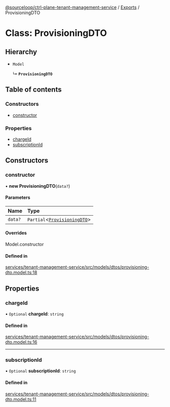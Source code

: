 [@sourceloop/ctrl-plane-tenant-management-service](../README.md) / [Exports](../modules.md) / ProvisioningDTO

# Class: ProvisioningDTO

## Hierarchy

- `Model`

  ↳ **`ProvisioningDTO`**

## Table of contents

### Constructors

- [constructor](ProvisioningDTO.md#constructor)

### Properties

- [chargeId](ProvisioningDTO.md#chargeid)
- [subscriptionId](ProvisioningDTO.md#subscriptionid)

## Constructors

### constructor

• **new ProvisioningDTO**(`data?`)

#### Parameters

| Name | Type |
| :------ | :------ |
| `data?` | `Partial`<[`ProvisioningDTO`](ProvisioningDTO.md)\> |

#### Overrides

Model.constructor

#### Defined in

[services/tenant-management-service/src/models/dtos/provisioning-dto.model.ts:18](https://github.com/sourcefuse/arc-saas/blob/c6084d0/services/tenant-management-service/src/models/dtos/provisioning-dto.model.ts#L18)

## Properties

### chargeId

• `Optional` **chargeId**: `string`

#### Defined in

[services/tenant-management-service/src/models/dtos/provisioning-dto.model.ts:16](https://github.com/sourcefuse/arc-saas/blob/c6084d0/services/tenant-management-service/src/models/dtos/provisioning-dto.model.ts#L16)

___

### subscriptionId

• `Optional` **subscriptionId**: `string`

#### Defined in

[services/tenant-management-service/src/models/dtos/provisioning-dto.model.ts:11](https://github.com/sourcefuse/arc-saas/blob/c6084d0/services/tenant-management-service/src/models/dtos/provisioning-dto.model.ts#L11)
